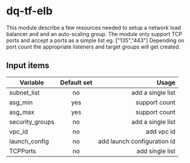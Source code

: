 # dq-tf-elb

This module describe a few resources needed to setup a network load balancer and and an auto-scaling group.
The module only support TCP ports and accept a ports as a simple list eg. ["135","443"]
Depending on port count the appropriate listeners and target groups will get created.

## Input items

| Variable      | Default set   | Usage |
| ------------- |:-------------:| -----:|
|subnet_list | no | add a single list |
|asg_min | yes | support count |
|asg_max | yes | support count |
|security_groups | no | add a single list |
|vpc_id | no | add vpc id |
|launch_config | no | add launch configuration id |
|TCPPorts | no | add single list |

